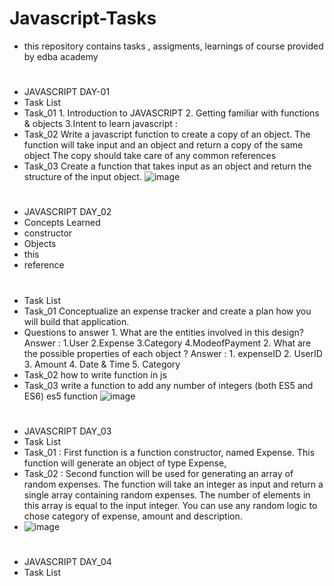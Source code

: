 # Javascript-Tasks
- this repository contains tasks , assigments, learnings of course provided by edba academy
#
- JAVASCRIPT DAY-01
- Task List
- Task_01 1. Introduction to JAVASCRIPT 2. Getting familiar with functions & objects 3.Intent to learn javascript :
- Task_02 Write a javascript function to create a copy of an object. The function will take input and an object and return a copy of the same object The copy should take care of any common references
- Task_03 Create a function that takes input as an object and return the structure of the input object.
 ![image](https://github.com/nupoorkedare2002/Javascript-bootcamp-/assets/143624372/eefc74b4-1b1a-44ac-ba6c-a475bdaee6d4)


#
- JAVASCRIPT DAY_02
- Concepts Learned
- constructor
- Objects
- this
- reference
#  
- Task List
- Task_01 Conceptualize an expense tracker and create a plan how you will build that application.
- Questions to answer 1. What are the entities involved in this design? Answer : 1.User 2.Expense 3.Category 4.ModeofPayment 2. What are the possible properties of each object ? Answer : 1. expenseID 2. UserID 3. Amount 4. Date & Time 5. Category
- Task_02 how to write function in js
- Task_03 write a function to add any number of integers (both ES5 and ES6) es5 function
 ![image](https://github.com/nupoorkedare2002/Javascript-bootcamp-/assets/143624372/b56895c8-6513-4c6d-af7a-833476d38d87)
#
- JAVASCRIPT DAY_03
- Task List
- Task_01 : First function is a function constructor, named Expense. This function will generate an object of type Expense,
- Task_02 : Second function will be used for generating an array of random expenses. The function will take an integer as input and return a single array containing random expenses. The number of elements in this array is equal to the input integer. You can use any random logic to chose category of expense, amount and description.
- ![image](https://github.com/nupoorkedare2002/Javascript-bootcamp-/assets/143624372/6e16f1b1-6487-4fdc-b87c-508f4e497c18)
#
- JAVASCRIPT DAY_04
- Task List

